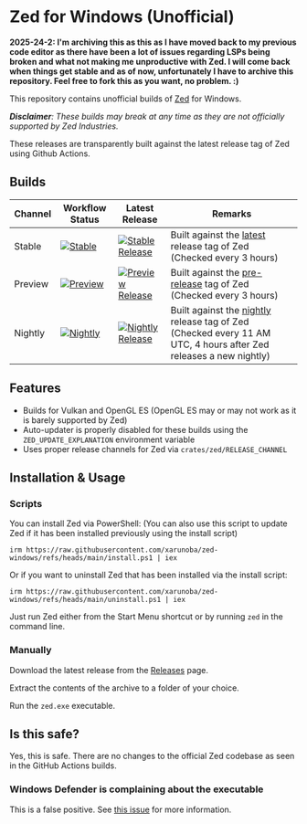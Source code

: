 # Zed for Windows (Unofficial)

**2025-24-2: I'm archiving this as this as I have moved back to my previous code editor as there have been a lot of issues regarding LSPs being broken and what not making me unproductive with Zed. I will come back when things get stable and as of now, unfortunately I have to archive this repository. Feel free to fork this as you want, no problem. :)**

This repository contains unofficial builds of [Zed](https://github.com/zed-industries/zed) for Windows.

***Disclaimer**: These builds may break at any time as they are not officially supported by Zed Industries.*

These releases are transparently built against the latest release tag of Zed using Github Actions.

## Builds

| Channel | Workflow Status | Latest Release | Remarks |
| ------- | ------ | -------------- | -------- |
| Stable | [![Stable](https://img.shields.io/github/actions/workflow/status/xarunoba/zed-windows/stable.yml?logo=github)](https://github.com/xarunoba/zed-windows/actions/workflows/stable.yml) | [![Stable Release](https://img.shields.io/github/v/release/xarunoba/zed-windows?sort=date&filter=v*&logo=zedindustries)](https://github.com/xarunoba/zed-windows/releases/latest) | Built against the [latest](https://github.com/zed-industries/zed/releases/latest) release tag of Zed (Checked every 3 hours) |
| Preview | [![Preview](https://img.shields.io/github/actions/workflow/status/xarunoba/zed-windows/preview.yml?logo=github)](https://github.com/xarunoba/zed-windows/actions/workflows/preview.yml) | [![Preview Release](https://img.shields.io/github/v/release/xarunoba/zed-windows?sort=date&filter=*-pre*&logo=zedindustries)](https://github.com/xarunoba/zed-windows/releases?q=*-pre&expanded=true) | Built against the [pre-release](https://github.com/zed-industries/zed/releases?q=*-pre&expanded=true) tag of Zed (Checked every 3 hours) |
| Nightly | [![Nightly](https://img.shields.io/github/actions/workflow/status/xarunoba/zed-windows/nightly.yml?logo=github)](https://github.com/xarunoba/zed-windows/actions/workflows/nightly.yml) | [![Nightly Release](https://img.shields.io/github/v/release/xarunoba/zed-windows?sort=date&filter=*-nightly&logo=zedindustries)](https://github.com/xarunoba/zed-windows/releases?q=*-nightly&expanded=true) | Built against the [nightly](https://github.com/zed-industries/zed/releases/tag/nightly) release tag of Zed (Checked every 11 AM UTC, 4 hours after Zed releases a new nightly) |
## Features

- Builds for Vulkan and OpenGL ES (OpenGL ES may or may not work as it is barely supported by Zed)
- Auto-updater is properly disabled for these builds using the `ZED_UPDATE_EXPLANATION` environment variable
- Uses proper release channels for Zed via `crates/zed/RELEASE_CHANNEL`

## Installation & Usage

### Scripts

You can install Zed via PowerShell:
(You can also use this script to update Zed if it has been installed previously using the install script)
```
irm https://raw.githubusercontent.com/xarunoba/zed-windows/refs/heads/main/install.ps1 | iex
```

Or if you want to uninstall Zed that has been installed via the install script:
```
irm https://raw.githubusercontent.com/xarunoba/zed-windows/refs/heads/main/uninstall.ps1 | iex
```

Just run Zed either from the Start Menu shortcut or by running `zed` in the command line.

### Manually

Download the latest release from the [Releases](https://github.com/xarunoba/zed-windows/releases) page.

Extract the contents of the archive to a folder of your choice.

Run the `zed.exe` executable.

## Is this safe?

Yes, this is safe. There are no changes to the official Zed codebase as seen in the GitHub Actions builds.

### Windows Defender is complaining about the executable

This is a false positive. See [this issue](https://github.com/zed-industries/zed/issues/14789) for more information.

